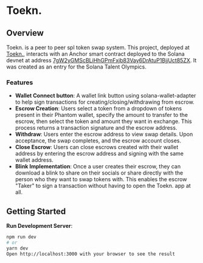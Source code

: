 # Toekn.

## Overview
Toekn. is a peer to peer spl token swap system. This project, deployed at [Toekn.](https://toekn.vercel.com), interacts with an Anchor smart contract deployed to the Solana devnet at address [7gW2yGMScBLiHhGPmFxjb83Vay6DrAtuP1BjjUct85ZX](https://explorer.solana.com/address/7gW2yGMScBLiHhGPmFxjb83Vay6DrAtuP1BjjUct85ZX?cluster=devnet). It was created as an entry for the Solana Talent Olympics.

### Features
- **Wallet Connect button**: A wallet link button using solana-wallet-adapter to help sign transactions for creating/closing/withdrawing from escrow.
- **Escrow Creation**: Users select a token from a dropdown of tokens present in their Phantom wallet, specify the amount to transfer to the escrow, then select the token and amount they want in exchange. This process returns a transaction signature and the escrow address.
- **Withdraw**: Users enter the escrow address to view swap details. Upon acceptance, the swap completes, and the escrow account closes.
- **Close Escrow**: Users can close escrows created with their wallet address by entering the escrow address and signing with the same wallet address.
- **Blink Implementation**: Once a user creates their escrow, they can download a blink to share on their socials or share directly with the person who they want to swap tokens with. This enables the escrow "Taker" to sign a transaction without having to open the Toekn. app at all. 

## Getting Started

 **Run Development Server**:
   ```bash
   npm run dev
   # or
   yarn dev
   Open http://localhost:3000 with your browser to see the result




